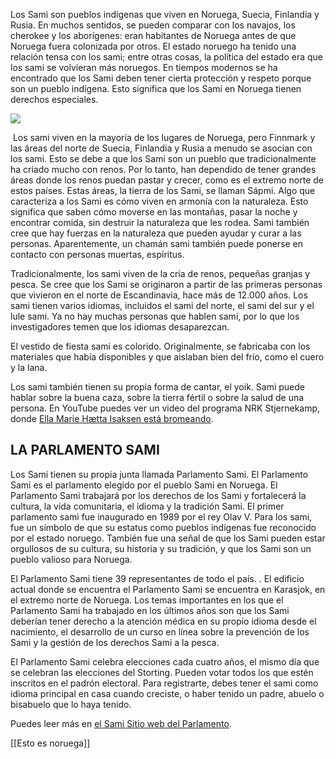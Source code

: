 Los Sami son pueblos indígenas que viven en Noruega, Suecia, Finlandia y Rusia. En muchos sentidos, se pueden comparar con los navajos, los cherokee y los aborígenes: eran habitantes de Noruega antes de que Noruega fuera colonizada por otros. El estado noruego ha tenido una relación tensa con los sami; entre otras cosas, la política del estado era que los sami se volvieran más noruegos. En tiempos modernos se ha encontrado que los Sami deben tener cierta protección y respeto porque son un pueblo indígena. Esto significa que los Sami en Noruega tienen derechos especiales.

![](https://cdn.kursoria.no/pensum/elements/-_jukilo.jpg)

 Los sami viven en la mayoría de los lugares de Noruega, pero Finnmark y las áreas del norte de Suecia, Finlandia y Rusia a menudo se asocian con los sami. Esto se debe a que los Sami son un pueblo que tradicionalmente ha criado mucho con renos. Por lo tanto, han dependido de tener grandes áreas donde los renos puedan pastar y crecer, como es el extremo norte de estos países. Estas áreas, la tierra de los Sami, se llaman Sápmi. Algo que caracteriza a los Sami es cómo viven en armonía con la naturaleza. Esto significa que saben cómo moverse en las montañas, pasar la noche y encontrar comida, sin destruir la naturaleza que les rodea. Sami también cree que hay fuerzas en la naturaleza que pueden ayudar y curar a las personas. Aparentemente, un chamán sami también puede ponerse en contacto con personas muertas, espíritus.

Tradicionalmente, los sami viven de la cría de renos, pequeñas granjas y pesca. Se cree que los Sami se originaron a partir de las primeras personas que vivieron en el norte de Escandinavia, hace más de 12.000 años. Los sami tienen varios idiomas, incluidos el sami del norte, el sami del sur y el lule sami. Ya no hay muchas personas que hablen sami, por lo que los investigadores temen que los idiomas desaparezcan.

El vestido de fiesta sami es colorido. Originalmente, se fabricaba con los materiales que había disponibles y que aislaban bien del frío, como el cuero y la lana.

Los sami también tienen su propia forma de cantar, el yoik. Sami puede hablar sobre la buena caza, sobre la tierra fértil o sobre la salud de una persona. En YouTube puedes ver un video del programa NRK Stjernekamp, ​​donde [Ella Marie Hætta Isaksen está bromeando](https://www.youtube.com/watch?v=odpREEp-uOo).

## LA PARLAMENTO SAMI

Los Sami tienen su propia junta llamada Parlamento Sami. El Parlamento Sami es el parlamento elegido por el pueblo Sami en Noruega. El Parlamento Sami trabajará por los derechos de los Sami y fortalecerá la cultura, la vida comunitaria, el idioma y la tradición Sami. El primer parlamento sami fue inaugurado en 1989 por el rey Olav V. Para los sami, fue un símbolo de que su estatus como pueblos indígenas fue reconocido por el estado noruego. También fue una señal de que los Sami pueden estar orgullosos de su cultura, su historia y su tradición, y que los Sami son un pueblo valioso para Noruega.

El Parlamento Sami tiene 39 representantes de todo el país. . El edificio actual donde se encuentra el Parlamento Sami se encuentra en Karasjok, en el extremo norte de Noruega. Los temas importantes en los que el Parlamento Sami ha trabajado en los últimos años son que los Sami deberían tener derecho a la atención médica en su propio idioma desde el nacimiento, el desarrollo de un curso en línea sobre la prevención de los Sami y la gestión de los derechos Sami a la pesca.

El Parlamento Sami celebra elecciones cada cuatro años, el mismo día que se celebran las elecciones del Storting. Pueden votar todos los que estén inscritos en el padrón electoral. Para registrarte, debes tener el sami como idioma principal en casa cuando creciste, o haber tenido un padre, abuelo o bisabuelo que lo haya tenido.

Puedes leer más en [el Sami Sitio web del Parlamento](https://sametinget.no/).

[[Esto es noruega]]